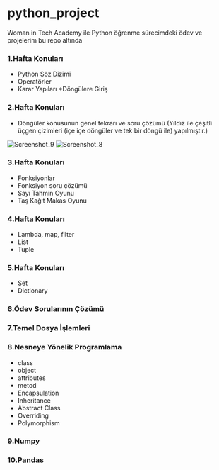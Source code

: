 # python_project
 Woman in Tech Academy ile Python öğrenme sürecimdeki ödev ve projelerim bu repo altında 
 
### 1.Hafta Konuları

* Python Söz Dizimi
* Operatörler
* Karar Yapıları
*Döngülere Giriş

### 2.Hafta Konuları

* Döngüler konusunun genel tekrarı ve soru çözümü (Yıldız ile çeşitli üçgen çizimleri (içe içe döngüler ve tek bir döngü ile) yapılmıştır.)<br>

![Screenshot_9](https://user-images.githubusercontent.com/105509750/182805883-8f27b771-ca92-4842-af3d-1895193baa59.png)
![Screenshot_8](https://user-images.githubusercontent.com/105509750/182805990-90136757-e34a-44d3-a1f4-4fa62cdf5447.png)


### 3.Hafta Konuları

* Fonksiyonlar
* Fonksiyon soru çözümü
* Sayı Tahmin Oyunu
* Taş Kağıt Makas Oyunu

### 4.Hafta Konuları

* Lambda, map, filter
* List
* Tuple

### 5.Hafta Konuları

* Set
* Dictionary

### 6.Ödev Sorularının Çözümü

### 7.Temel Dosya İşlemleri

### 8.Nesneye Yönelik Programlama

* class
* object
* attributes
* metod
* Encapsulation
* Inheritance
* Abstract Class
* Overriding
* Polymorphism

### 9.Numpy

### 10.Pandas
